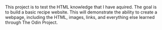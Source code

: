 This project is to test the HTML knowledge that I have aquired. The goal is to build a basic recipe 
website. This will demonstrate the ability to create a webpage, including the HTML, images, links, and everything else learned through The Odin Project. 